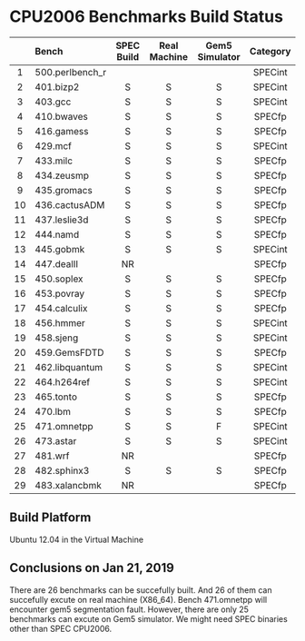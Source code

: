 # CPU2006 Benchmarks Build Status

|   | Bench  |  SPEC Build  |Real Machine  | Gem5 Simulator| Category |
|:---:|:---|:---:|:---:|:---:|:---:|
| 1  | 500.perlbench_r    |  |   |   | SPECint |
| 2  | 401.bizp2        | S | S  | S  | SPECint |
| 3  | 403.gcc          | S | S  | S  | SPECint |
| 4  | 410.bwaves       | S | S  | S  | SPECfp |
| 5  | 416.gamess       | S | S  | S  | SPECfp |
| 6  | 429.mcf          | S | S  | S  | SPECint |
| 7  | 433.milc         | S | S  | S  | SPECfp |
| 8  | 434.zeusmp       | S | S  | S  | SPECfp |
| 9  | 435.gromacs      | S | S  | S  | SPECfp |
| 10  | 436.cactusADM   | S | S  | S  | SPECfp |
| 11  | 437.leslie3d    | S | S  | S  | SPECfp |
| 12  | 444.namd        | S | S  | S  | SPECfp |
| 13  | 445.gobmk       | S | S  | S  | SPECint |
| 14  | 447.dealII      | NR |   |   | SPECfp |
| 15  | 450.soplex      | S | S  | S  | SPECfp |
| 16  | 453.povray      | S | S  | S  | SPECfp |
| 17  | 454.calculix    | S | S  | S  | SPECfp |
| 18  | 456.hmmer       | S | S  | S  | SPECint |
| 19  | 458.sjeng       | S | S  | S  | SPECint |
| 20  | 459.GemsFDTD    | S | S  | S  | SPECfp |
| 21  | 462.libquantum  | S | S  | S  | SPECint |
| 22  | 464.h264ref     | S | S  | S  | SPECint |
| 23  | 465.tonto       | S | S  | S  | SPECfp |
| 24  | 470.lbm         | S | S  | S  | SPECfp |
| 25  | 471.omnetpp     | S | S  | F  | SPECint |
| 26  | 473.astar       | S | S  | S  | SPECint |
| 27  | 481.wrf         | NR |   |   | SPECfp |
| 28  | 482.sphinx3     | S | S  | S  | SPECfp |
| 29  | 483.xalancbmk   | NR |   |   | SPECfp |

## Build Platform

Ubuntu 12.04 in the Virtual Machine

## Conclusions on Jan 21, 2019

There are 26 benchmarks can be succefully built.
And 26 of them can succefully excute on real machine (X86_64). Bench 471.omnetpp 
will encounter gem5 segmentation fault.
However, there are only 25 benchmarks can excute on Gem5 simulator.
We might need SPEC binaries other than SPEC CPU2006.